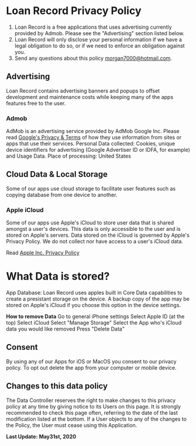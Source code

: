 # Loan Record Privacy Policy

1. Loan Record is a free applications that uses advertising currently provided by Admob. Please see the "Advertising" section listed below.
2. Loan Record will only disclose your personal information if we have a legal obligation to do so, or if we need to enforce an obligation against you.
3. Send any questions about this policy morgan7000@hotmail.com.

## Advertising

Loan Record contains advertising banners and popups to offset development and maintenance costs while keeping many of the apps features free to the user.

### Admob

AdMob is an advertising service provided by AdMob Google Inc. Please read [Google's Privacy & Terms](https://policies.google.com/technologies/partner-sites) of how they use information from sites or apps that use their services. 
Personal Data collected: Cookies, unique device identifiers for advertising (Google Advertiser ID or IDFA, for example) and Usage Data.
Place of processing: United States

## Cloud Data & Local Storage
Some of our apps use cloud storage to facilitate user features such as copying database from one device to another. 

### Apple iCloud

Some of our apps use Apple's iCloud to store user data that is shared amongst a user's devices. This data is only accessible to the user and is stored on Apple's servers. Data stored on the iCloud is governed by Apple's Privacy Policy. We do not collect nor have access to a user's iCloud data.

Read [Apple Inc. Privacy Policy](https://www.apple.com/legal/privacy/en-ww/)

# What Data is stored?
App Database: Loan Record uses apples built in Core Data capabilities to create a presistant storage on the device. A backup copy of the app may be stored on Apple's iCloud if you choose this option in the device settings.

**How to remove Data**
Go to general iPhone settings
Select Apple ID (at the top)
Select iCloud
Select "Manage Storage"
Select the App who's iCloud data you would like removed
Press "Delete Data"

## Consent
By using any of our Apps for iOS or MacOS you consent to our privacy policy. To opt out delete the app from your computer or mobile device.

## Changes to this data policy
The Data Controller reserves the right to make changes to this privacy policy at any time by giving notice to its Users on this page. It is strongly recommended to check this page often, referring to the date of the last modification listed at the bottom. If a User objects to any of the changes to the Policy, the User must cease using this Application. 

**Last Update: May31st, 2020**
